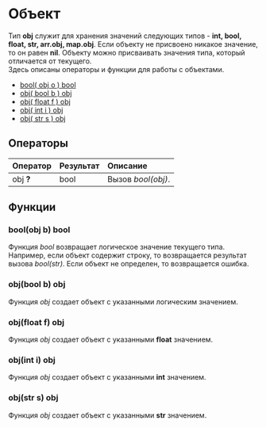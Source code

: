# Объект

Тип **obj** служит для хранения значений следующих типов - **int, bool, float, str, arr.obj, map.obj**. Если объекту не присвоено никакое значение, то он равен **nil**. Объекту можно присваивать значения  типа, который отличается от текущего.  
Здесь описаны операторы и функции для работы с объектами.

* [bool\( obj o \) bool](obj.md#bool-obj-o-bool)
* [obj\( bool b \) obj](obj.md#obj-bool-b-obj)
* [obj\( float f \) obj](obj.md#obj-float-f-obj)
* [obj\( int i \) obj](obj.md#obj-int-i-obj)
* [obj\( str s \) obj](obj.md#obj-str-s-obj)

## Операторы

| Оператор | Результат | Описание |
| :--- | :--- | :--- |
| obj **?** | bool | Вызов *bool(obj)*. |

## Функции

### bool\(obj b\) bool

Функция _bool_ возвращает логическое значение текущего типа. Например, если объект содержит строку, то возвращается результат вызова _bool(str)_. Если объект не определен, то возвращается ошибка.

### obj\(bool b\) obj

Функция _obj_ создает объект с указанными логическим значением.

### obj\(float f\) obj

Функция _obj_ создает объект с указанными **float** значением.

### obj\(int i\) obj

Функция _obj_ создает объект с указанными **int** значением.

### obj\(str s\) obj

Функция _obj_ создает объект с указанными **str** значением.

